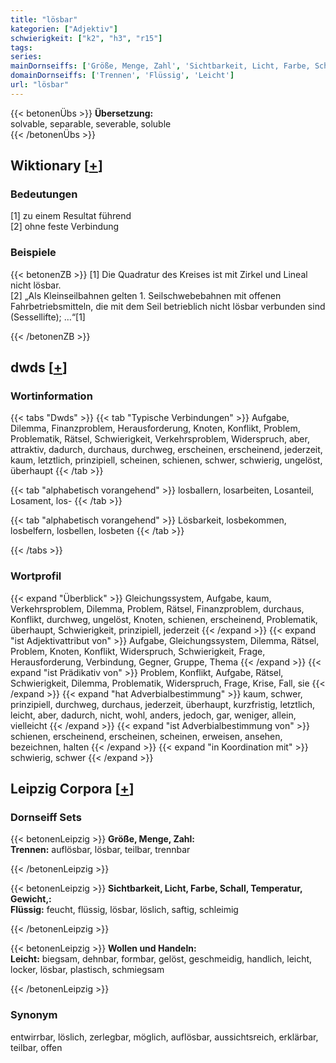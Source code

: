 ```yaml
---
title: "lösbar"
kategorien: ["Adjektiv"]
schwierigkeit: ["k2", "h3", "r15"]
tags:
series:
mainDornseiffs: ['Größe, Menge, Zahl', 'Sichtbarkeit, Licht, Farbe, Schall, Temperatur, Gewicht,', 'Wollen und Handeln']
domainDornseiffs: ['Trennen', 'Flüssig', 'Leicht']
url: "lösbar"
---
```


{{< betonenÜbs >}}
**Übersetzung:**  
solvable, separable, severable, soluble  
{{< /betonenÜbs >}}

## Wiktionary [[+](https://de.wiktionary.org/wiki/lösbar)]

### Bedeutungen
[1] zu einem Resultat führend  
[2] ohne feste Verbindung  

### Beispiele
{{< betonenZB >}}
[1] Die Quadratur des Kreises ist mit Zirkel und Lineal nicht lösbar.  
[2] „Als Kleinseilbahnen gelten 1. Seilschwebebahnen mit offenen Fahrbetriebsmitteln, die mit dem Seil betrieblich nicht lösbar verbunden sind (Sessellifte); …“[1]  

{{< /betonenZB >}}


## dwds [[+](https://www.dwds.de/wb/lösbar)]

### Wortinformation
{{< tabs "Dwds" >}}
{{< tab "Typische Verbindungen" >}}
Aufgabe, Dilemma, Finanzproblem, Herausforderung, Knoten, Konflikt, Problem, Problematik, Rätsel, Schwierigkeit, Verkehrsproblem, Widerspruch, aber, attraktiv, dadurch, durchaus, durchweg, erscheinen, erscheinend, jederzeit, kaum, letztlich, prinzipiell, scheinen, schienen, schwer, schwierig, ungelöst, überhaupt
{{< /tab >}}

{{< tab "alphabetisch vorangehend" >}}
losballern, losarbeiten, Losanteil, Losament, los-
{{< /tab >}}

{{< tab "alphabetisch vorangehend" >}}
Lösbarkeit, losbekommen, losbelfern, losbellen, losbeten
{{< /tab >}}

{{< /tabs >}}

### Wortprofil
{{< expand "Überblick" >}} Gleichungssystem, Aufgabe, kaum, Verkehrsproblem, Dilemma, Problem, Rätsel, Finanzproblem, durchaus, Konflikt, durchweg, ungelöst, Knoten, schienen, erscheinend, Problematik, überhaupt, Schwierigkeit, prinzipiell, jederzeit {{< /expand >}}
{{< expand "ist Adjektivattribut von" >}} Aufgabe, Gleichungssystem, Dilemma, Rätsel, Problem, Knoten, Konflikt, Widerspruch, Schwierigkeit, Frage, Herausforderung, Verbindung, Gegner, Gruppe, Thema {{< /expand >}}
{{< expand "ist Prädikativ von" >}} Problem, Konflikt, Aufgabe, Rätsel, Schwierigkeit, Dilemma, Problematik, Widerspruch, Frage, Krise, Fall, sie {{< /expand >}}
{{< expand "hat Adverbialbestimmung" >}} kaum, schwer, prinzipiell, durchweg, durchaus, jederzeit, überhaupt, kurzfristig, letztlich, leicht, aber, dadurch, nicht, wohl, anders, jedoch, gar, weniger, allein, vielleicht {{< /expand >}}
{{< expand "ist Adverbialbestimmung von" >}} schienen, erscheinend, erscheinen, scheinen, erweisen, ansehen, bezeichnen, halten {{< /expand >}}
{{< expand "in Koordination mit" >}} schwierig, schwer {{< /expand >}}

## Leipzig Corpora [[+](https://corpora.uni-leipzig.de/en/res?word=lösbar&corpusId=deu_newscrawl-public_2018)]

### Dornseiff Sets
{{< betonenLeipzig >}}
**Größe, Menge, Zahl:**  
**Trennen:** auflösbar, lösbar, teilbar, trennbar  

{{< /betonenLeipzig >}}


{{< betonenLeipzig >}}
**Sichtbarkeit, Licht, Farbe, Schall, Temperatur, Gewicht,:**  
**Flüssig:** feucht, flüssig, lösbar, löslich, saftig, schleimig  

{{< /betonenLeipzig >}}


{{< betonenLeipzig >}}
**Wollen und Handeln:**  
**Leicht:** biegsam, dehnbar, formbar, gelöst, geschmeidig, handlich, leicht, locker, lösbar, plastisch, schmiegsam  

{{< /betonenLeipzig >}}

### Synonym
entwirrbar, löslich, zerlegbar, möglich, auflösbar, aussichtsreich, erklärbar, teilbar, offen

